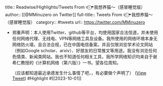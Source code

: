 title:: Readwise/Highlights/Tweets From ୧⍤⃝☂️我想养猫～（感冒睡觉版）
author:: [[@MMinuzero on Twitter]]
full-title:: Tweets From ୧⍤⃝☂️我想养猫～（感冒睡觉版）
category:: #tweets
url:: https://twitter.com/MMinuzero

- 郑重声明：本人使用Twitter、github等平台，均使用国家合法信道，并未使用任何网络代理、无线电、VPN等网络工具及设备。我所使用的网络环境本身无网络防火墙，且合法合规，已在中国电信备案。并且仅限浏览学术论文网站（例如Google scholar、arxiv）、好朋友的日常推文等用途。我没有浏览任何色情类、新闻类网站。我也不知道任何相关工具，我所学网络知识均来自于谢希仁教授的《计算机网络（第六版）》一书。望各位周知。
  
  （应该都知道最近承德发生什么事情了吧，，有必要做个声明了） ([View Tweet](https://twitter.com/MMinuzero/status/1708096924358942828)) #Highlight #[[2023-10-01]]